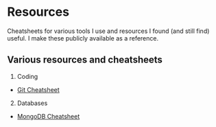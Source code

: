 # Resources

Cheatsheets for various tools I use and resources I found (and still find) useful. I make these publicly available as a reference.

## Various resources and cheatsheets

1. Coding

- [Git Cheatsheet](https://github.com/m-ahlstrom/useful-resources/blob/main/coding/git_cheatsheet.md)

2. Databases

- [MongoDB Cheatsheet](https://github.com/m-ahlstrom/useful-resources/blob/main/databases/mongodb_cheatsheet.md)
